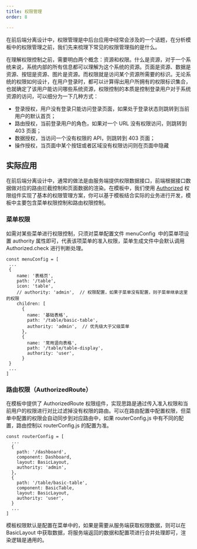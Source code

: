 ```yaml
---
title: 权限管理
order: 8

---
```


在前后端分离设计中，权限管理是中后台应用中经常会涉及的一个话题，在分析模板中的权限管理之前，我们先来梳理下常见的权限管理指的是什么。

在理解权限控制之前，需要明白两个概念：资源和权限。什么是资源，对于一个系统来说，系统内部的所有信息都可以理解为这个系统的资源。页面是资源、数据是资源、按钮是资源、图片是资源。而权限就是访问某个资源所需要的标识。无论系统的权限如何设计，在用户登录时，都可以计算得出用户所拥有的权限标识集合，也就确定了该用户能访问哪些系统资源，权限控制的本质是控制登录用户对于系统资源的访问，可以细分为一下几种方式：

- 登录授权，用户没有登录只能访问登录页面，如果处于登录状态则跳转到当前用户的默认首页；
- 路由授权，当前登录用户的角色，如果对一个 URL 没有权限访问，则跳转到 403 页面；
- 数据授权，当访问一个没有权限的 API，则跳转到 403 页面；
- 操作授权，当页面中某个按钮或者区域没有权限访问则在页面中隐藏

## 实际应用

在前后端分离设计中，通常的做法是由服务端提供权限数据接口，前端根据接口数据做对应的路由拦截控制和页面数据的渲染。在模板中，我们使用 [Authorized](https://pro.ant.design/components/Authorized-cn/) 权限组件实现了基本的权限管理方案，你可以基于模板结合实际的业务进行开发，模板中主要包含菜单权限控制和路由权限控制。

### 菜单权限

如需对某些菜单进行权限控制，只须对菜单配置文件 menuConfig  中的菜单项设置 authority 属性即可，代表该项菜单的准入权限，菜单生成文件中会默认调用 Authorized.check 进行判断处理。

```
const menuConfig = [
 ...
 {
    name: '表格页',
    path: '/table',
    icon: 'table',
    // authority: 'admin',  // 权限配置，如果子菜单没有配置，则子菜单继承这里的权限
    children: [
      {
        name: '基础表格',
        path: '/table/basic-table',
        authority: 'admin',  // 优先级大于父级菜单
      },
      {
        name: '常用竖向表格',
        path: '/table/table-display',
        authority: 'user',
      }
 }
 ...
]
```

### 路由权限（AuthorizedRoute）

在模板中提供了 AuthorizedRoute 权限组件，实现思路是通过传入准入权限和当前用户的权限进行对比过滤掉没有权限的路由。可以在路由配置中配置权限，但菜单中配置的权限会自动同步到对应路由中，如果 routerConfig.js 中有不同的配置，路由控制以 routerConfig.js 的配置为准。

```
const routerConfig = [
  ...
  {
    path: '/dashboard',
    component: Dashboard,
    layout: BasicLayout,
    authority: 'admin',
  },
  {
    path: '/table/basic-table',
    component: BasicTable,
    layout: BasicLayout,
    authority: 'user',
  }
  ...
]
```

模板权限默认是配置在菜单中的，如果是需要从服务端获取权限数据，则可以在 BasicLayout 中获取数据，将服务端返回的数据和配置项进行合并处理即可，渲染逻辑是通用的。
